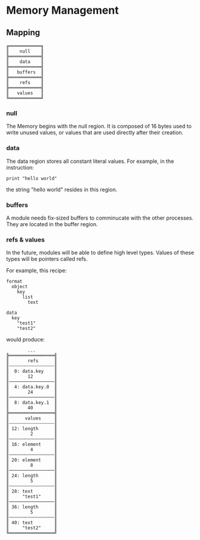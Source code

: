 # Memory Management

## Mapping

```
╔════════════╗
║    null    ║
╠════════════╣
║    data    ║
╠════════════╣
║   buffers  ║
╠════════════╣
║    refs    ║
╠════════════╣
║   values   ║
╚════════════╝
```

### null

The Memory begins with the null region. It is composed of 16 bytes used to write
unused values, or values that are used directly after their creation.

### data

The data region stores all constant literal values. For example, in the
instruction:
```dropin
print "hello world"
```
the string "hello world" resides in this region.

### buffers

A module needs fix-sized buffers to comminucate with the other processes. They
are located in the buffer region.

### refs & values

In the future, modules will be able to define high level types. Values of these
types will be pointers called refs.

For example, this recipe:

```dropin
format
  object
    key
      list
        text

data
  key
    "test1"
    "test2"
```

would produce:
```
        ...
╠═════════════════╣
║       refs      ║
║┄┄┄┄┄┄┄┄┄┄┄┄┄┄┄┄┄║
║  0: data.key    ║
║       12        ║
║─────────────────║
║  4: data.key.0  ║
║       24        ║
║─────────────────║
║  8: data.key.1  ║
║       40        ║
╠═════════════════╣
║      values     ║
║┄┄┄┄┄┄┄┄┄┄┄┄┄┄┄┄┄║
║ 12: length      ║
║        2        ║
║╌╌╌╌╌╌╌╌╌╌╌╌╌╌╌╌╌║
║ 16: element     ║
║        4        ║
║╌╌╌╌╌╌╌╌╌╌╌╌╌╌╌╌╌║
║ 20: element     ║
║        8        ║
║─────────────────║
║ 24: length      ║
║        5        ║
║╌╌╌╌╌╌╌╌╌╌╌╌╌╌╌╌╌║
║ 28: text        ║
║     "test1"     ║
║─────────────────║
║ 36: length      ║
║        5        ║
║╌╌╌╌╌╌╌╌╌╌╌╌╌╌╌╌╌║
║ 40: text        ║
║     "test2"     ║
╚═════════════════╝
```

